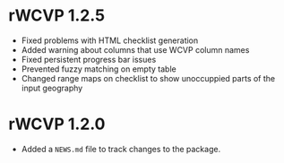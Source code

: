 # rWCVP 1.2.5
* Fixed problems with HTML checklist generation
* Added warning about columns that use WCVP column names
* Fixed persistent progress bar issues
* Prevented fuzzy matching on empty table
* Changed range maps on checklist to show unoccuppied parts of the input geography


# rWCVP 1.2.0

* Added a `NEWS.md` file to track changes to the package.
